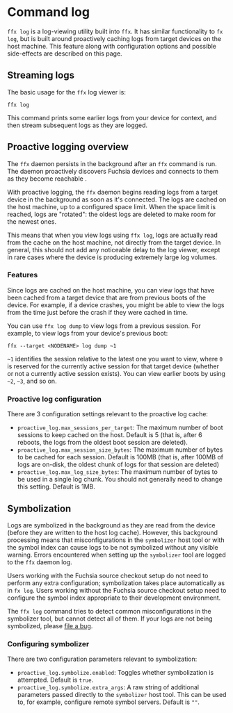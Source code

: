# Command log

`ffx log` is a log-viewing utility built into `ffx`. It has similar functionality to `fx log`, but
is built around proactively caching logs from target devices on the host machine. This feature along
with configuration options and possible side-effects are described on this page.

## Streaming logs

The basic usage for the `ffx` log viewer is:

```posix-terminal
ffx log
```

This command prints some earlier logs from your device for context, and then stream subsequent logs
as they are logged.

## Proactive logging overview

The `ffx` daemon persists in the background after an `ffx` command is run. The daemon proactively
discovers Fuchsia devices and connects to them as they become reachable .

With proactive logging, the `ffx` daemon begins reading logs from a target device in the background
as soon as it's connected. The logs are cached on the host machine, up to a configured space limit.
When the space limit is reached, logs are "rotated": the oldest logs are deleted to make room for
the newest ones.

This means that when you view logs using `ffx log`, logs are actually read from the cache on the
host machine, not directly from the target device. In general, this should not add any noticeable
delay to the log viewer, except in rare cases where the device is producing extremely large log
volumes.

### Features

Since logs are cached on the host machine, you can view logs that have been cached from a target
device that are from previous boots of the device. For example, if a device crashes, you might be
able to view the logs from the time just before the crash if they were cached in time.

You can use `ffx log dump` to view logs from a previous session. For example, to view logs from your
device's previous boot:

```posix-terminal
ffx --target <NODENAME> log dump ~1
```

`~1` identifies the session relative to the latest one you want to view, where `0` is reserved for
the currently active session for that target device (whether or not a currently active session exists). You
can view earlier boots by using `~2`, `~3`, and so on.

### Proactive log configuration

There are 3 configuration settings relevant to the proactive log cache:

- `proactive_log.max_sessions_per_target`: The maximum number of boot sessions to keep cached on the
  host. Default is 5 (that is, after 6 reboots, the logs from the oldest boot session are deleted).
- `proactive_log.max_session_size_bytes`: The maximum number of bytes to be cached for each session.
  Default is 100MB (that is, after 100MB of logs are on-disk, the oldest chunk of logs for that
  session are deleted)
- `proactive_log.max_log_size_bytes`: The maximum number of bytes to be used in a single log chunk.
  You should not generally need to change this setting. Default is 1MB.

## Symbolization

Logs are symbolized in the background as they are read from the device (before they are written to
the host log cache). However, this background processing means that misconfigurations in the
`symbolizer` host tool or with the symbol index can cause logs to be not symbolized without any
visible warning. Errors encountered when setting up the `symbolizer` tool are logged to the `ffx`
daemon log.

Users working with the Fuchsia source checkout setup do not need to perform any extra configuration;
symbolization takes place automatically as in `fx log`. Users working without the Fuchsia source
checkout setup need to configure the symbol index appropriate to their development environment.

The `ffx log` command tries to detect common misconfigurations in the symbolizer tool, but cannot
detect all of them. If your logs are not being symbolized, please
[file a bug](https://bugs.fuchsia.dev/p/fuchsia/issues/entry?template=ffx+User+Bug).

### Configuring symbolizer

There are two configuration parameters relevant to symbolization:

- `proactive_log.symbolize.enabled`: Toggles whether symbolization is attempted. Default is `true`.
- `proactive_log.symbolize.extra_args`: A raw string of additional parameters passed directly to the
  `symbolizer` host tool. This can be used to, for example, configure remote symbol servers. Default
  is `""`.